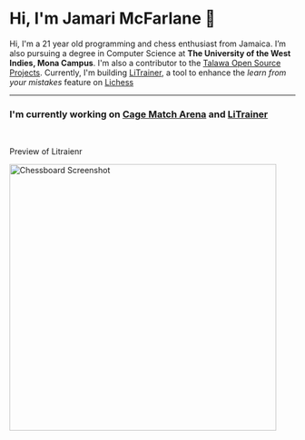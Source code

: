 
# Hi, I'm Jamari McFarlane 👋  

Hi, I'm a 21 year old programming and chess enthusiast from Jamaica. I’m also pursuing a degree in Computer Science at **The University of the West Indies, Mona Campus**. I'm also a contributor to the [Talawa Open Source Projects](https://github.com/PalisadoesFoundation). Currently, I'm building [LiTrainer](https://litrainer.vercel.app/), a tool to enhance the *learn from your mistakes* feature on [Lichess](https://lichess.org/)

---

### I'm currently working on [Cage Match Arena](https://cage-match-uilx.vercel.app/) and [LiTrainer](https://litrainer.vercel.app/)

<br/>

Preview of Litraienr

<img src="https://github.com/user-attachments/assets/dfccc77d-d8e6-440e-9e5f-c42535dd271a" alt="Chessboard Screenshot" width="470" />


